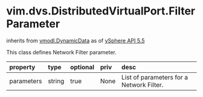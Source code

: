 vim.dvs.DistributedVirtualPort.FilterParameter
==============================================
inherits from [vmodl.DynamicData](docs/vmodl.DynamicData.md)
as of [vSphere API 5.5](vim.version.md#vim.version.version9)


This class defines Network Filter parameter.

| property | type | optional | priv | desc |
|:---------|:-----|:---------|:-----|:-----|
| parameters | string | true | None | List of parameters for a Network Filter. |


